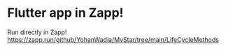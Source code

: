 # Flutter app in Zapp!

Run directly in Zapp!
https://zapp.run/github/YohanWadia/MyStar/tree/main/LifeCycleMethods
